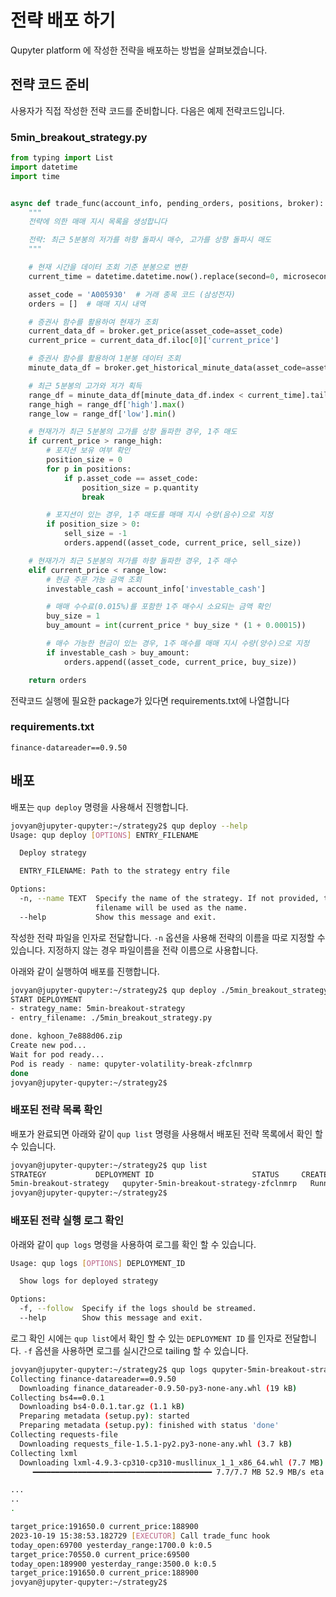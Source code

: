 # 전략 배포 하기

Qupyter platform 에 작성한 전략을 배포하는 방법을 살펴보겠습니다.

## 전략 코드 준비

사용자가 직접 작성한 전략 코드를 준비합니다. 다음은 예제 전략코드입니다.

### 5min_breakout_strategy.py

```python
from typing import List
import datetime
import time


async def trade_func(account_info, pending_orders, positions, broker):
    """
    전략에 의한 매매 지시 목록을 생성합니다

    전략: 최근 5분봉의 저가를 하향 돌파시 매수, 고가를 상향 돌파시 매도
    """

    # 현재 시간을 데이터 조회 기준 분봉으로 변환
    current_time = datetime.datetime.now().replace(second=0, microsecond=0)

    asset_code = 'A005930'  # 거래 종목 코드 (삼성전자)
    orders = []  # 매매 지시 내역

    # 증권사 함수를 활용하여 현재가 조회
    current_data_df = broker.get_price(asset_code=asset_code)
    current_price = current_data_df.iloc[0]['current_price']

    # 증권사 함수를 활용하여 1분봉 데이터 조회
    minute_data_df = broker.get_historical_minute_data(asset_code=asset_code, interval=1)

    # 최근 5분봉의 고가와 저가 획득
    range_df = minute_data_df[minute_data_df.index < current_time].tail(5)
    range_high = range_df['high'].max()
    range_low = range_df['low'].min()

    # 현재가가 최근 5분봉의 고가를 상향 돌파한 경우, 1주 매도
    if current_price > range_high:
        # 포지션 보유 여부 확인
        position_size = 0
        for p in positions:
            if p.asset_code == asset_code:
                position_size = p.quantity
                break

        # 포지션이 있는 경우, 1주 매도를 매매 지시 수량(음수)으로 지정
        if position_size > 0:
            sell_size = -1
            orders.append((asset_code, current_price, sell_size))

    # 현재가가 최근 5분봉의 저가를 하향 돌파한 경우, 1주 매수
    elif current_price < range_low:
        # 현금 주문 가능 금액 조회
        investable_cash = account_info['investable_cash']

        # 매매 수수료(0.015%)를 포함한 1주 매수시 소요되는 금액 확인
        buy_size = 1
        buy_amount = int(current_price * buy_size * (1 + 0.00015))

        # 매수 가능한 현금이 있는 경우, 1주 매수를 매매 지시 수량(양수)으로 지정
        if investable_cash > buy_amount:
            orders.append((asset_code, current_price, buy_size))

    return orders
```

전략코드 실행에 필요한 package가 있다면 requirements.txt에 나열합니다

### requirements.txt

```text
finance-datareader==0.9.50
```

## 배포

배포는 `qup deploy` 명령을 사용해서 진행합니다.

```bash
jovyan@jupyter-qupyter:~/strategy2$ qup deploy --help
Usage: qup deploy [OPTIONS] ENTRY_FILENAME

  Deploy strategy

  ENTRY_FILENAME: Path to the strategy entry file

Options:
  -n, --name TEXT  Specify the name of the strategy. If not provided, the
                   filename will be used as the name.
  --help           Show this message and exit.
```

작성한 전략 파일을 인자로 전달합니다. `-n` 옵션을 사용해 전략의 이름을 따로 지정할 수 있습니다.
지정하지 않는 경우 파일이름을 전략 이름으로 사용합니다.

아래와 같이 실행하여 배포를 진행합니다.

```bash
jovyan@jupyter-qupyter:~/strategy2$ qup deploy ./5min_breakout_strategy.py
START DEPLOYMENT
- strategy_name: 5min-breakout-strategy
- entry_filename: ./5min_breakout_strategy.py

done. kghoon_7e888d06.zip
Create new pod...
Wait for pod ready...
Pod is ready - name: qupyter-volatility-break-zfclnmrp
done
jovyan@jupyter-qupyter:~/strategy2$
```

### 배포된 전략 목록 확인

배포가 완료되면 아래와 같이 `qup list` 명령을 사용해서 배포된 전략 목록에서 확인 할 수 있습니다.

```bash
jovyan@jupyter-qupyter:~/strategy2$ qup list
STRATEGY           DEPLOYMENT ID                      STATUS     CREATED AT
5min-breakout-strategy   qupyter-5min-breakout-strategy-zfclnmrp   Running    2023-10-19 06:49:28
jovyan@jupyter-qupyter:~/strategy2$
```

### 배포된 전략 실행 로그 확인

아래와 같이 `qup logs` 명령을 사용하여 로그를 확인 할 수 있습니다.

```bash
Usage: qup logs [OPTIONS] DEPLOYMENT_ID

  Show logs for deployed strategy

Options:
  -f, --follow  Specify if the logs should be streamed.
  --help        Show this message and exit.
```

로그 확인 시에는 `qup list`에서 확인 할 수 있는 `DEPLOYMENT ID` 를 인자로 전달합니다.
`-f` 옵션을 사용하면 로그를 실시간으로 tailing 할 수 있습니다.

```bash
jovyan@jupyter-qupyter:~/strategy2$ qup logs qupyter-5min-breakout-strategy-zfclnmrp
Collecting finance-datareader==0.9.50
  Downloading finance_datareader-0.9.50-py3-none-any.whl (19 kB)
Collecting bs4==0.0.1
  Downloading bs4-0.0.1.tar.gz (1.1 kB)
  Preparing metadata (setup.py): started
  Preparing metadata (setup.py): finished with status 'done'
Collecting requests-file
  Downloading requests_file-1.5.1-py2.py3-none-any.whl (3.7 kB)
Collecting lxml
  Downloading lxml-4.9.3-cp310-cp310-musllinux_1_1_x86_64.whl (7.7 MB)
     ━━━━━━━━━━━━━━━━━━━━━━━━━━━━━━━━━━━━━━━━ 7.7/7.7 MB 52.9 MB/s eta 0:00:00

...
..
.

target_price:191650.0 current_price:188900
2023-10-19 15:38:53.182729 [EXECUTOR] Call trade_func hook
today_open:69700 yesterday_range:1700.0 k:0.5
target_price:70550.0 current_price:69500
today_open:189900 yesterday_range:3500.0 k:0.5
target_price:191650.0 current_price:188900
jovyan@jupyter-qupyter:~/strategy2$
```
